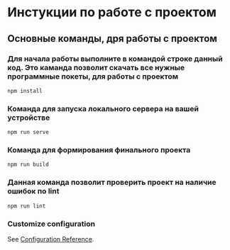 # Инстукции по работе с проектом

## Основные команды, дря работы с проектом
### Для начала работы выполните в командой строке данный код. Это каманда позволит скачать все нужные программные покеты, для работы с проектом
```
npm install
```
### Команда для запуска локального сервера на вашей устройстве
```
npm run serve
```

### Команда для формирования финального проекта
```
npm run build
```

### Данная команда позволит проверить проект на наличие ошибок по lint
```
npm run lint
```

### Customize configuration
See [Configuration Reference](https://cli.vuejs.org/config/).

